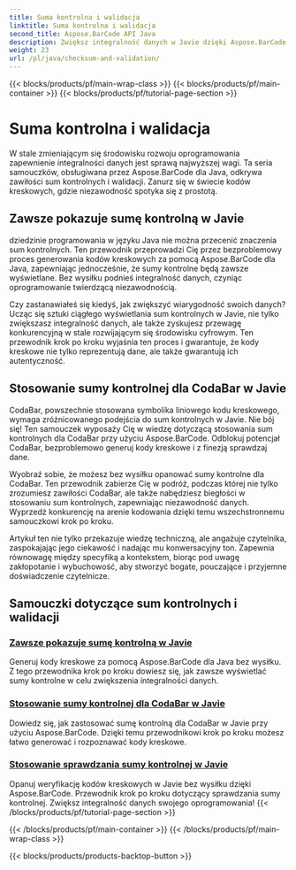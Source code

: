 ```yaml
---
title: Suma kontrolna i walidacja
linktitle: Suma kontrolna i walidacja
second_title: Aspose.BarCode API Java
description: Zwiększ integralność danych w Javie dzięki Aspose.BarCode. Generuj kody kreskowe bez wysiłku, zawsze wyświetlaj sumy kontrolne oraz główną weryfikację CodaBar i ogólną sumę kontrolną.
weight: 23
url: /pl/java/checksum-and-validation/
---
```


{{< blocks/products/pf/main-wrap-class >}}
{{< blocks/products/pf/main-container >}}
{{< blocks/products/pf/tutorial-page-section >}}

# Suma kontrolna i walidacja



W stale zmieniającym się środowisku rozwoju oprogramowania zapewnienie integralności danych jest sprawą najwyższej wagi. Ta seria samouczków, obsługiwana przez Aspose.BarCode dla Java, odkrywa zawiłości sum kontrolnych i walidacji. Zanurz się w świecie kodów kreskowych, gdzie niezawodność spotyka się z prostotą.

## Zawsze pokazuje sumę kontrolną w Javie

dziedzinie programowania w języku Java nie można przecenić znaczenia sum kontrolnych. Ten przewodnik przeprowadzi Cię przez bezproblemowy proces generowania kodów kreskowych za pomocą Aspose.BarCode dla Java, zapewniając jednocześnie, że sumy kontrolne będą zawsze wyświetlane. Bez wysiłku podnieś integralność danych, czyniąc oprogramowanie twierdzącą niezawodnością.

Czy zastanawiałeś się kiedyś, jak zwiększyć wiarygodność swoich danych? Ucząc się sztuki ciągłego wyświetlania sum kontrolnych w Javie, nie tylko zwiększasz integralność danych, ale także zyskujesz przewagę konkurencyjną w stale rozwijającym się środowisku cyfrowym. Ten przewodnik krok po kroku wyjaśnia ten proces i gwarantuje, że kody kreskowe nie tylko reprezentują dane, ale także gwarantują ich autentyczność.

## Stosowanie sumy kontrolnej dla CodaBar w Javie

CodaBar, powszechnie stosowana symbolika liniowego kodu kreskowego, wymaga zróżnicowanego podejścia do sum kontrolnych w Javie. Nie bój się! Ten samouczek wyposaży Cię w wiedzę dotyczącą stosowania sum kontrolnych dla CodaBar przy użyciu Aspose.BarCode. Odblokuj potencjał CodaBar, bezproblemowo generuj kody kreskowe i z finezją sprawdzaj dane.

Wyobraź sobie, że możesz bez wysiłku opanować sumy kontrolne dla CodaBar. Ten przewodnik zabierze Cię w podróż, podczas której nie tylko zrozumiesz zawiłości CodaBar, ale także nabędziesz biegłości w stosowaniu sum kontrolnych, zapewniając niezawodność danych. Wyprzedź konkurencję na arenie kodowania dzięki temu wszechstronnemu samouczkowi krok po kroku.

Artykuł ten nie tylko przekazuje wiedzę techniczną, ale angażuje czytelnika, zaspokajając jego ciekawość i nadając mu konwersacyjny ton. Zapewnia równowagę między specyfiką a kontekstem, biorąc pod uwagę zakłopotanie i wybuchowość, aby stworzyć bogate, pouczające i przyjemne doświadczenie czytelnicze.
## Samouczki dotyczące sum kontrolnych i walidacji
### [Zawsze pokazuje sumę kontrolną w Javie](./always-showing-checksum/)
Generuj kody kreskowe za pomocą Aspose.BarCode dla Java bez wysiłku. Z tego przewodnika krok po kroku dowiesz się, jak zawsze wyświetlać sumy kontrolne w celu zwiększenia integralności danych.
### [Stosowanie sumy kontrolnej dla CodaBar w Javie](./applying-checksum-codabar/)
Dowiedz się, jak zastosować sumę kontrolną dla CodaBar w Javie przy użyciu Aspose.BarCode. Dzięki temu przewodnikowi krok po kroku możesz łatwo generować i rozpoznawać kody kreskowe.
### [Stosowanie sprawdzania sumy kontrolnej w Javie](./applying-checksum-validation/)
Opanuj weryfikację kodów kreskowych w Javie bez wysiłku dzięki Aspose.BarCode. Przewodnik krok po kroku dotyczący sprawdzania sumy kontrolnej. Zwiększ integralność danych swojego oprogramowania!
{{< /blocks/products/pf/tutorial-page-section >}}

{{< /blocks/products/pf/main-container >}}
{{< /blocks/products/pf/main-wrap-class >}}

{{< blocks/products/products-backtop-button >}}
